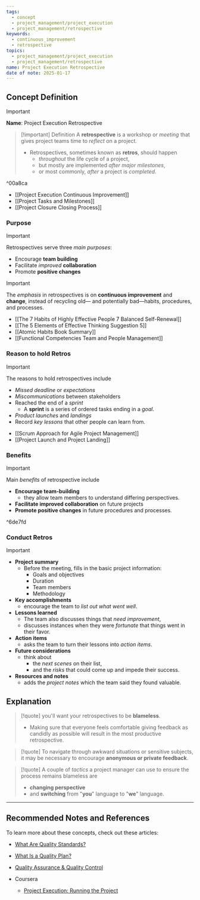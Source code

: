 ```yaml
---
tags:
  - concept
  - project_management/project_execution
  - project_management/retrospective
keywords:
  - continuous_improvement
  - retrospective
topics:
  - project_management/project_execution
  - project_management/retrospective
name: Project Execution Retrospective
date of note: 2025-01-17
---
```


## Concept Definition

>[!important]
>**Name**: Project Execution Retrospective

>[!important] Definition
>A **retrospective** is a workshop or *meeting* that gives project teams time to *reflect* on a project.
>- Retrospectives, sometimes known as **retros**, should happen 
>	- *throughout* the life cycle of a project, 
>	- but mostly are implemented *after major milestones*, 
>	- or most commonly, *after* a project is *completed*.

^00a8ca

- [[Project Execution Continuous Improvement]]
- [[Project Tasks and Milestones]]
- [[Project Closure Closing Process]]

### Purpose

>[!important]
>Retrospectives serve three *main purposes*:
>- Encourage **team building**
>- Facilitate *improved* **collaboration**
>- Promote **positive changes**

>[!important]
>The *emphasis* in retrospectives is on **continuous improvement** and **change**, instead of recycling old— and potentially bad—habits, procedures, and processes.

- [[The 7 Habits of Highly Effective People 7 Balanced Self-Renewal]]
- [[The 5 Elements of Effective Thinking Suggestion 5]]
- [[Atomic Habits Book Summary]]
- [[Functional Competencies Team and People Management]]

### Reason to hold Retros

>[!important]
>The reasons to hold retrospectives include
>- *Missed deadline* or *expectations*
>- *Miscommunications* between stakeholders
>- Reached the end of a *sprint*
>	- A **sprint** is a series of ordered tasks ending in a *goal*.
>- *Product launches* and *landings*
>- Record *key lessons* that other people can learn from.

- [[Scrum Approach for Agile Project Management]]
- [[Project Launch and Project Landing]]

### Benefits

>[!important] 
>Main *benefits* of retrospective include
>- **Encourage team-building** 
>	- they allow team members to understand differing perspectives.
>- **Facilitate improved collaboration** on future projects
>- **Promote positive changes** in future procedures and processes.

^6de7fd


### Conduct Retros

>[!important]
>- **Project summary**
>	- Before the meeting, fills in the basic project information:
>		- Goals and objectives
>		- Duration
>		- Team members
>		- Methodology
>- **Key accomplishments**
>	- encourage the team to *list out what went well*.
>- **Lessons learned**
>	- The team also discusses things that *need improvement*, 
>	- discusses instances when they were *fortunate* that things went in their favor.
>- **Action items**
>	- asks the team to turn their lessons into *action items*.
>- **Future considerations**
>	- think about 
>		- the *next scenes* on their list, 
>		- and the *risks* that could come up and impede their success.
>- **Resources and notes**
>	- adds the *project notes* which the team said they found valuable.




## Explanation

>[!quote]
>you'll want your retrospectives to be **blameless**. 
>- Making sure that everyone feels comfortable giving feedback as candidly as possible will result in the most productive retrospective.

>[!quote]
>To navigate through awkward situations or sensitive subjects, it may be necessary to encourage **anonymous or private feedback**.


>[!quote]
>A couple of *tactics* a project manager can use to ensure the process remains blameless are 
>- **changing perspective** 
>- and **switching** from "**you**" language to "**we**" language.




-----------
##  Recommended Notes and References

To learn more about these concepts, check out these articles: 

- [What Are Quality Standards?](https://asq.org/quality-resources/learn-about-standards)
- [What Is a Quality Plan?](https://asq.org/quality-resources/quality-plans)
- [Quality Assurance & Quality Control](https://asq.org/quality-resources/quality-assurance-vs-control)


- Coursera
	- [Project Execution: Running the Project](https://www.coursera.org/learn/project-execution-google/home/welcome)